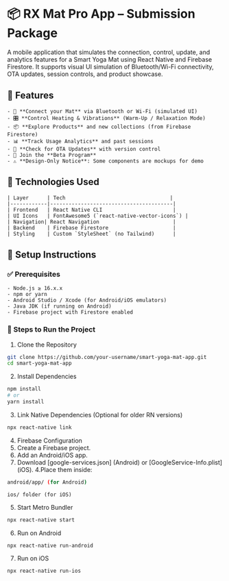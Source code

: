 # 📦 RX Mat Pro App – Submission Package
A mobile application that simulates the connection, control, update, and analytics features for a Smart Yoga Mat using React Native and Firebase Firestore. It supports visual UI simulation of Bluetooth/Wi-Fi connectivity, OTA updates, session controls, and product showcase.

## 📱 Features
```
- 🔗 **Connect your Mat** via Bluetooth or Wi-Fi (simulated UI)
- 🎛 **Control Heating & Vibrations** (Warm-Up / Relaxation Mode)
- 📦 **Explore Products** and new collections (from Firebase Firestore)
- 📊 **Track Usage Analytics** and past sessions
- 🚀 **Check for OTA Updates** with version control
- 🧪 Join the **Beta Program**
- ⚠️ **Design-Only Notice**: Some components are mockups for demo
```

## 🧰 Technologies Used
```
| Layer      | Tech                                  |
|------------|----------------------------------------|
| Frontend   | React Native CLI                       |
| UI Icons   | FontAwesome5 (`react-native-vector-icons`) |
| Navigation| React Navigation                        |
| Backend    | Firebase Firestore                     |
| Styling    | Custom `StyleSheet` (no Tailwind)      |
```

## 🚀 Setup Instructions

### ✅ Prerequisites
```
- Node.js ≥ 16.x.x
- npm or yarn
- Android Studio / Xcode (for Android/iOS emulators)
- Java JDK (if running on Android)
- Firebase project with Firestore enabled
```

### 🔧 Steps to Run the Project
1. Clone the Repository
```bash
git clone https://github.com/your-username/smart-yoga-mat-app.git
cd smart-yoga-mat-app
```
2. Install Dependencies
```bash
npm install
# or
yarn install
```
3. Link Native Dependencies (Optional for older RN versions)
```bash
npx react-native link
```
4. Firebase Configuration
1. Create a Firebase project.
2. Add an Android/iOS app.
3. Download [google-services.json] (Android) or [GoogleService-Info.plist] (iOS).
4.Place them inside:
```bash
android/app/ (for Android)
```
```
ios/ folder (for iOS)
```
5. Start Metro Bundler
```bash
npx react-native start
```
6. Run on Android
```bash
npx react-native run-android
```
7. Run on iOS
```bash
npx react-native run-ios
```
